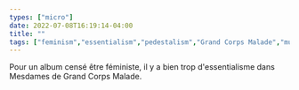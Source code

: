 ```yaml
---
types: ["micro"]
date: 2022-07-08T16:19:14-04:00
title: ""
tags: ["feminism","essentialism","pedestalism","Grand Corps Malade","music"]
---
```

Pour un album censé être féministe, il y a bien trop d'essentialisme dans Mesdames de Grand Corps Malade.
